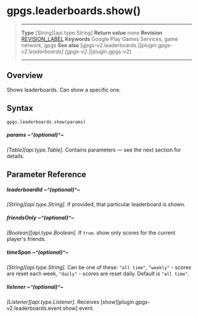 # gpgs.leaderboards.show()

> --------------------- ------------------------------------------------------------------------------------------
> __Type__              [String][api.type.String]
> __Return value__      none
> __Revision__          [REVISION_LABEL](REVISION_URL)
> __Keywords__          Google Play Games Services, game network, gpgs
> __See also__          [gpgs-v2.leaderboards.*][plugin.gpgs-v2.leaderboards]
>                       [gpgs-v2.*][plugin.gpgs-v2]
> --------------------- ------------------------------------------------------------------------------------------

## Overview

Shows leaderboards. Can show a specific one.

## Syntax

	gpgs.leaderboards.show(params)

##### params ~^(optional)^~
_[Table][api.type.Table]._ Contains parameters — see the next section for details.

## Parameter Reference

##### leaderboardId ~^(optional)^~
_[String][api.type.String]._ If provided, that particular leaderboard is shown.

##### friendsOnly ~^(optional)^~
_[Boolean][api.type.Boolean]._ If `true`. show only scores for the current player's friends.

##### timeSpan ~^(optional)^~
_[String][api.type.String]._ Can be one of these: `"all time"`, `"weekly"` - scores are reset each week, `"daily"` - scores are reset daily. Default is `"all time"`.

##### listener ~^(optional)^~
_[Listener][api.type.Listener]._ Receives [show][plugin.gpgs-v2.leaderboards.event.show] event.